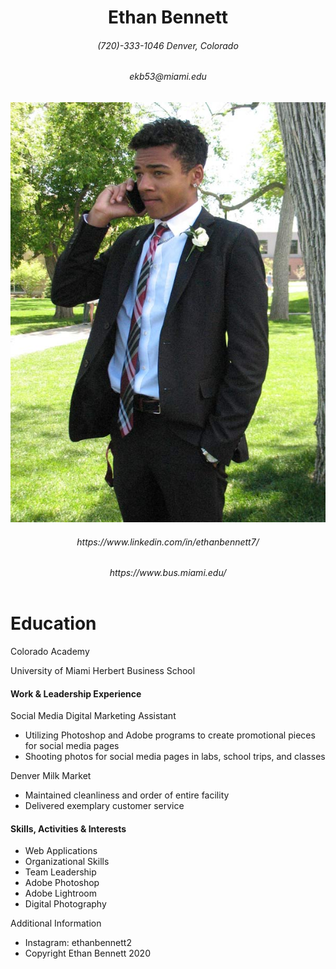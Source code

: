 <!DOCTYPE html>
<html>
<head>
  <meta charset="utf-8">
  <title>Ethan Bennett Resume</title>
</head>
<body>
<header>
<h1>Ethan Bennett</h1>
<h6>(720)-333-1046 Denver, Colorado</h6>
  <h6>ekb53@miami.edu</h6>
<img src="ekb.jpg" alt="Ethan-Bennett-Resume">
  <nav>
  <h6> https://www.linkedin.com/in/ethanbennett7/ </h6> 
  <h6> https://www.bus.miami.edu/ </h6>
  </nav>
  </header>
  <main>
<h1>Education</h1>
  <p> Colorado Academy </p>
  <p> University of Miami Herbert Business School </p>
<h4>Work & Leadership Experience</h4>
  <p> Social Media Digital Marketing Assistant </p>
  <ul>
    <li>Utilizing Photoshop and Adobe programs to create promotional pieces for social media pages</li>
    <li>Shooting photos for social media pages in labs, school trips, and classes</li>
  </ul>
  <p>Denver Milk Market</p>
<ul>
  <li>Maintained cleanliness and order of entire facility</li>
  <li>Delivered exemplary customer service</li>
</ul>
<h4>Skills, Activities & Interests</h4>
<ul>
  <li>Web Applications</li>
  <li>Organizational Skills</li>
  <li>Team Leadership</li>
  <li>Adobe Photoshop</li>
  <li>Adobe Lightroom</li>
  <li>Digital Photography</li>
</ul>
  </main>
  <footer>
    <p>Additional Information</p>
    <ul>
      <li>Instagram: ethanbennett2 </li>
      <li>Copyright Ethan Bennett 2020</li>
    </ul>
  </footer>
      
  </body>
</html>
